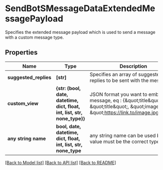 # SendBotSMessageDataExtendedMessagePayload

Specifies the extended message payload which is used to send a message with a custom message type.

## Properties
Name | Type | Description | Notes
------------ | ------------- | ------------- | -------------
**suggested_replies** | **[str]** | Specifies an array of suggested replies to be sent with the message. | [optional] 
**custom_view** | **{str: (bool, date, datetime, dict, float, int, list, str, none_type)}** | JSON format you want to embed in message, eq : {\&quot;title\&quot;: \&quot;title\&quot;, \&quot;image\&quot;: \&quot;https://link.to/image.jpg\&quot;} | [optional] 
**any string name** | **bool, date, datetime, dict, float, int, list, str, none_type** | any string name can be used but the value must be the correct type | [optional]

[[Back to Model list]](../README.md#documentation-for-models) [[Back to API list]](../README.md#documentation-for-api-endpoints) [[Back to README]](../README.md)


